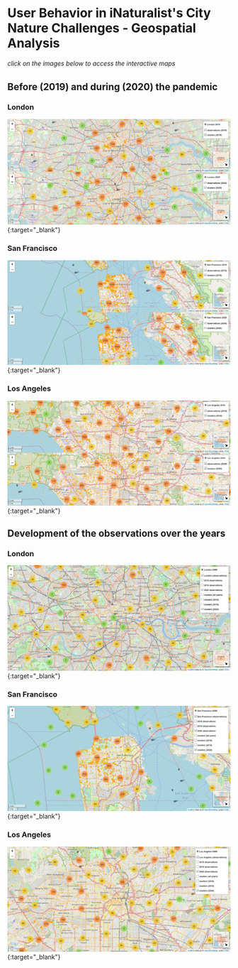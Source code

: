 # User Behavior in iNaturalist's City Nature Challenges - Geospatial Analysis 

###### click on the images below to access the interactive maps


## Before (2019) and during (2020) the pandemic

### London

[![london_dualmap](images/london_dual.PNG)](https://albrecht-mariz.github.io/interactive_maps/maps/map_london_osm_2019_2020_dualmap.html){:target="_blank"}

### San Francisco

[![sf_dualmap](images/sf_dual.PNG)](https://albrecht-mariz.github.io/interactive_maps/maps/map_san_francisco_osm_2019_2020_dualmap.html){:target="_blank"} 

### Los Angeles 

[![la_dualmap](images/la_dual.PNG)](https://albrecht-mariz.github.io/interactive_maps/maps/map_los_angeles_osm_2019_2020_dualmap.html){:target="_blank"}


## Development of the observations over the years

### London

[![london_map](images/london_all_years.PNG)](https://github.com/correlaid-paris/open_inaturalist_code/blob/main/docs/maps/map_london_osm_2018_2020.html){:target="_blank"}

### San Francisco

[![sf_map](images/sf_all_years.PNG)](https://albrecht-mariz.github.io/interactive_maps/maps/map_san_francisco_complete_final_osm.html){:target="_blank"}

### Los Angeles 

[![la_map](images/la_all_years.PNG)](https://albrecht-mariz.github.io/interactive_maps/maps/map_los_angeles_complete_final_osm.html){:target="_blank"}







